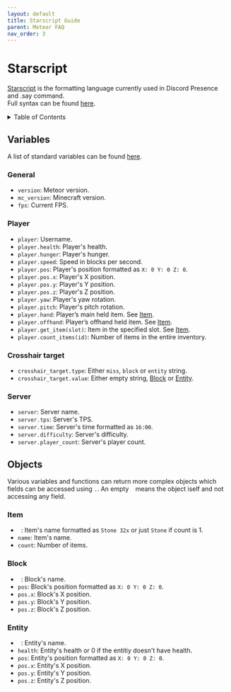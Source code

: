 ```yaml
---
layout: default
title: Starscript Guide
parent: Meteor FAQ
nav_order: 3
---
```


# Starscript
[Starscript](https://github.com/MeteorDevelopment/starscript) is the formatting language currently used in Discord Presence and .say command.  
Full syntax can be found [here](https://github.com/MeteorDevelopment/starscript/wiki).

<!-- START doctoc generated TOC please keep comment here to allow auto update -->
<!-- DON'T EDIT THIS SECTION, INSTEAD RE-RUN doctoc TO UPDATE -->
<details>
<summary>Table of Contents</summary>

- [Variables](#variables)
  - [General](#general)
  - [Player](#player)
  - [Crosshair target](#crosshair-target)
  - [Server](#server)
- [Objects](#objects)
  - [Item](#item)
  - [Block](#block)
  - [Entity](#entity)

</details>
<!-- END doctoc generated TOC please keep comment here to allow auto update -->

## Variables
A list of standard variables can be found [here](https://github.com/MeteorDevelopment/starscript/wiki#standard-variables).

### General
- `version`: Meteor version.
- `mc_version`: Minecraft version.
- `fps`: Current FPS.

### Player
- `player`: Username.
- `player.health`: Player's health.
- `player.hunger`: Player's hunger.
- `player.speed`: Speed in blocks per second.
- `player.pos`: Player's position formatted as `X: 0 Y: 0 Z: 0`.
- `player.pos.x`: Player's X position.
- `player.pos.y`: Player's Y position.
- `player.pos.z`: Player's Z position.
- `player.yaw`: Player's yaw rotation.
- `player.pitch`: Player's pitch rotation.
- `player.hand`: Player’s main held item. See [Item](#item).
- `player.offhand`: Player’s offhand held item. See [Item](#item).
- `player.get_item(slot)`: Item in the specified slot. See [Item](#item).
- `player.count_items(id)`: Number of items in the entire inventory.

### Crosshair target
- `crosshair_target.type`: Either `miss`, `block` or `entity` string.
- `crosshair_target.value`: Either empty string, [Block](#block) or [Entity](#entity).

### Server
- `server`: Server name.
- `server.tps`: Server's TPS.
- `server.time`: Server's time formatted as `16:00`.
- `server.difficulty`: Server's difficulty.
- `server.player_count`: Server's player count.

## Objects
Various variables and functions can return more complex objects which fields can be accessed using `.`. An empty ` ` means the object iself and not accessing any field.

### Item
- ` `: Item's name formatted as `Stone 32x` or just `Stone` if count is 1.
- `name`: Item's name.
- `count`: Number of items.

### Block
- ` `: Block's name.
- `pos`: Block's position formatted as `X: 0 Y: 0 Z: 0`.
- `pos.x`: Block's X position.
- `pos.y`: Block's Y position.
- `pos.z`: Block's Z position.

### Entity
- ` `: Entity's name.
- `health`: Entity's health or 0 if the entitiy doesn't have health.
- `pos`: Entity's position formatted as `X: 0 Y: 0 Z: 0`.
- `pos.x`: Entity's X position.
- `pos.y`: Entity's Y position.
- `pos.z`: Entity's Z position.
